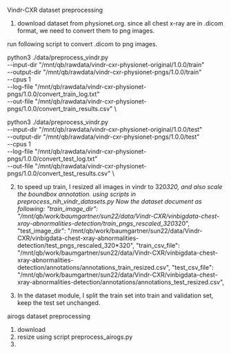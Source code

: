 Vindr-CXR dataset preprocessing

1. download dataset from physionet.org. since all chest x-ray are in .dicom format, we need to convert them to png images.

run following script to convert .dicom to png images.

python3 ./data/preprocess_vindr.py \
  --input-dir "/mnt/qb/rawdata/vindr-cxr-physionet-original/1.0.0/train" \
  --output-dir "/mnt/qb/rawdata/vindr-cxr-physionet-pngs/1.0.0/train" \
  --cpus 1 \
  --log-file "/mnt/qb/rawdata/vindr-cxr-physionet-pngs/1.0.0/convert_train_log.txt" \
  --out-file "/mnt/qb/rawdata/vindr-cxr-physionet-pngs/1.0.0/convert_train_results.csv" \


python3 ./data/preprocess_vindr.py \
  --input-dir "/mnt/qb/rawdata/vindr-cxr-physionet-original/1.0.0/test" \
  --output-dir "/mnt/qb/rawdata/vindr-cxr-physionet-pngs/1.0.0/test" \
  --cpus 1 \
  --log-file "/mnt/qb/rawdata/vindr-cxr-physionet-pngs/1.0.0/convert_test_log.txt" \
  --out-file "/mnt/qb/rawdata/vindr-cxr-physionet-pngs/1.0.0/convert_test_results.csv" \


2. to speed up train, I resized all images in vindr to 320*320, and also scale the boundbox annotation. using scripts in preprocess_nih_vindr_datasets.py
Now the dataset document as following:
"train_image_dir": "/mnt/qb/work/baumgartner/sun22/data/Vindr-CXR/vinbigdata-chest-xray-abnormalities-detection/train_pngs_rescaled_320*320",
"test_image_dir": "/mnt/qb/work/baumgartner/sun22/data/Vindr-CXR/vinbigdata-chest-xray-abnormalities-detection/test_pngs_rescaled_320*320",
"train_csv_file": "/mnt/qb/work/baumgartner/sun22/data/Vindr-CXR/vinbigdata-chest-xray-abnormalities-detection/annotations/annotations_train_resized.csv",
"test_csv_file": "/mnt/qb/work/baumgartner/sun22/data/Vindr-CXR/vinbigdata-chest-xray-abnormalities-detection/annotations/annotations_test_resized.csv",


3. In the dataset module, I split the train set into train and validation set, keep the test set unchanged.



airogs dataset preprocessing
1. download
2. resize using script preprocess_airogs.py
3. 